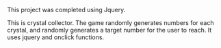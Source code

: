 This project was completed using Jquery.

This is crystal collector. The game randomly generates numbers for each crystal, and randomly generates a target number for the user to reach.
It uses jquery and onclick functions.
